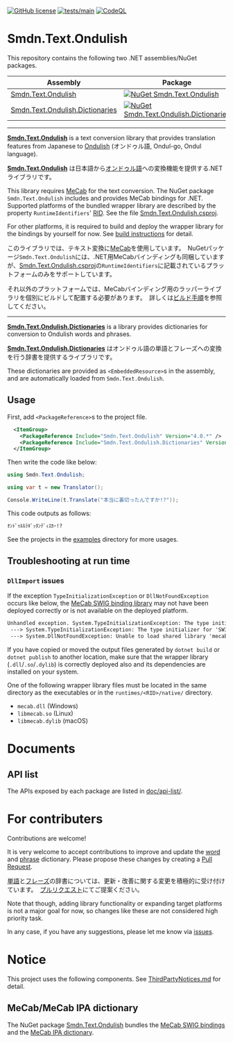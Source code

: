 [![GitHub license](https://img.shields.io/github/license/smdn/Smdn.Text.Ondulish)](https://github.com/smdn/Smdn.Text.Ondulish/blob/main/LICENSE.txt)
[![tests/main](https://img.shields.io/github/actions/workflow/status/smdn/Smdn.Text.Ondulish/test.yml?branch=main&label=tests%2Fmain)](https://github.com/smdn/Smdn.Text.Ondulish/actions/workflows/test.yml)
[![CodeQL](https://github.com/smdn/Smdn.Text.Ondulish/actions/workflows/codeql-analysis.yml/badge.svg?branch=main)](https://github.com/smdn/Smdn.Text.Ondulish/actions/workflows/codeql-analysis.yml)

# Smdn.Text.Ondulish
This repository contains the following two .NET assemblies/NuGet packages.

|Assembly|Package|
| --- | --- |
|[Smdn.Text.Ondulish](src/Smdn.Text.Ondulish/)|[![NuGet Smdn.Text.Ondulish](https://buildstats.info/nuget/Smdn.Text.Ondulish/)](https://www.nuget.org/packages/Smdn.Text.Ondulish/)|
|[Smdn.Text.Ondulish.Dictionaries](src/Smdn.Text.Ondulish.Dictionaries/)|[![NuGet Smdn.Text.Ondulish.Dictionaries](https://buildstats.info/nuget/Smdn.Text.Ondulish.Dictionaries/)](https://www.nuget.org/packages/Smdn.Text.Ondulish.Dictionaries/)|

----

**[Smdn.Text.Ondulish](src/Smdn.Text.Ondulish/)** is a text conversion library that provides translation features from Japanese to [Ondulish](https://kamenrider.fandom.com/wiki/Kazuma_Kenzaki#Memes) (オンドゥル語, Ondul-go, Ondul language).

**[Smdn.Text.Ondulish](src/Smdn.Text.Ondulish/)** は日本語から[オンドゥル語](https://ja.wikipedia.org/wiki/%E4%BB%AE%E9%9D%A2%E3%83%A9%E3%82%A4%E3%83%80%E3%83%BC%E5%89%A3#%E3%82%AA%E3%83%B3%E3%83%89%E3%82%A5%E3%83%AB%E8%AA%9E)への変換機能を提供する.NETライブラリです。

This library requires [MeCab](https://taku910.github.io/mecab/) for the text conversion. The NuGet package `Smdn.Text.Ondulish` includes and provides MeCab bindings for .NET. Supported platforms of the bundled wrapper library are described by the property `RuntimeIdentifiers`' [RID](https://learn.microsoft.com/dotnet/core/rid-catalog). See the file [Smdn.Text.Ondulish.csproj](src/Smdn.Text.Ondulish/Smdn.Text.Ondulish.csproj).

For other platforms, it is required to build and deploy the wrapper library for the bindings by yourself for now. See [build instructions](./doc/build-mecab-wrapper-library.md) for detail.

このライブラリでは、テキスト変換に[MeCab](https://taku910.github.io/mecab/)を使用しています。　NuGetパッケージ`Smdn.Text.Ondulish`には、.NET用MeCabバインディングも同梱していますが、[Smdn.Text.Ondulish.csproj](src/Smdn.Text.Ondulish/Smdn.Text.Ondulish.csproj)の`RuntimeIdentifiers`に記載されているプラットフォームのみをサポートしています。

それ以外のプラットフォームでは、MeCabバインディング用のラッパーライブラリを個別にビルドして配置する必要があります。　詳しくは[ビルド手順](./doc/build-mecab-wrapper-library.md)を参照してください。

----

**[Smdn.Text.Ondulish.Dictionaries](src/Smdn.Text.Ondulish.Dictionaries/)** is a library provides dictionaries for conversion to Ondulish words and phrases.

**[Smdn.Text.Ondulish.Dictionaries](src/Smdn.Text.Ondulish.Dictionaries/)** はオンドゥル語の単語とフレーズへの変換を行う辞書を提供するライブラリです。

These dictionaries are provided as `<EmbeddedResource>`s in the assembly, and are automatically loaded from `Smdn.Text.Ondulish`.

## Usage
First, add `<PackageReference>`s to the project file.

```xml
  <ItemGroup>
    <PackageReference Include="Smdn.Text.Ondulish" Version="4.0.*" />
    <PackageReference Include="Smdn.Text.Ondulish.Dictionaries" Version="4.0.*" />
  </ItemGroup>
```

Then write the code like below:

```cs
using Smdn.Text.Ondulish;

using var t = new Translator();

Console.WriteLine(t.Translate("本当に裏切ったんですか!?"));
```

This code outputs as follows:

```txt
ｵﾝﾄﾞｩﾙﾙﾗｷﾞｯﾀﾝﾃﾞｨｽｶｰ!?
```

See the projects in the [examples](./examples/) directory for more usages.

## Troubleshooting at run time
### `DllImport` issues
If the exception `TypeInitializationException` or `DllNotFoundException` occurs like below, the [MeCab SWIG binding library](https://github.com/taku910/mecab/tree/master/mecab/swig) may not have been deployed correctly or is not available on the deployed platform.

```txt
Unhandled exception. System.TypeInitializationException: The type initializer for 'MeCab.MeCabPINVOKE' threw an exception.
 ---> System.TypeInitializationException: The type initializer for 'SWIGExceptionHelper' threw an exception.
 ---> System.DllNotFoundException: Unable to load shared library 'mecab' or one of its dependencies. In order to help diagnose loading problems, consider setting the LD_DEBUG environment variable: libmecab: cannot open shared object file: No such file or directory
```

If you have copied or moved the output files generated by `dotnet build` or `dotnet publish` to another location, make sure that the wrapper library (`.dll`/`.so`/`.dylib`) is correctly deployed also and its dependencies are installed on your system.

One of the following wrapper library files must be located in the same directory as the executables or in the `runtimes/<RID>/native/` directory.

- `mecab.dll` (Windows)
- `libmecab.so` (Linux)
- `libmecab.dylib` (macOS)

# Documents

## API list
The APIs exposed by each package are listed in [doc/api-list/](doc/api-list/).



# For contributers
Contributions are welcome!

It is very welcome to accept contributions to improve and update the [word](src/Smdn.Text.Ondulish.Dictionaries/dictionary-words.csv) and [phrase](src/Smdn.Text.Ondulish.Dictionaries/dictionary-phrases.csv) dictionary. Please propose these changes by creating a [Pull Request](/../../pulls/).

[単語](src/Smdn.Text.Ondulish.Dictionaries/dictionary-words.csv)と[フレーズ](src/Smdn.Text.Ondulish.Dictionaries/dictionary-phrases.csv)の辞書については、更新・改善に関する変更を積極的に受け付けています。　[プルリクエスト](/../../pulls/)にてご提案ください。

Note that though, adding library functionality or expanding target platforms is not a major goal for now, so changes like these are not considered high priority task.

In any case, if you have any suggestions, please let me know via [issues](/../../issues/).

# Notice
This project uses the following components. See [ThirdPartyNotices.md](./ThirdPartyNotices.md) for detail.

## MeCab/MeCab IPA dictionary
The NuGet package [Smdn.Text.Ondulish](src/Smdn.Text.Ondulish/) bundles the [MeCab SWIG bindings](https://github.com/taku910/mecab/tree/master/mecab/swig) and the [MeCab IPA dictionary](https://github.com/taku910/mecab/tree/master/mecab-ipadic).
